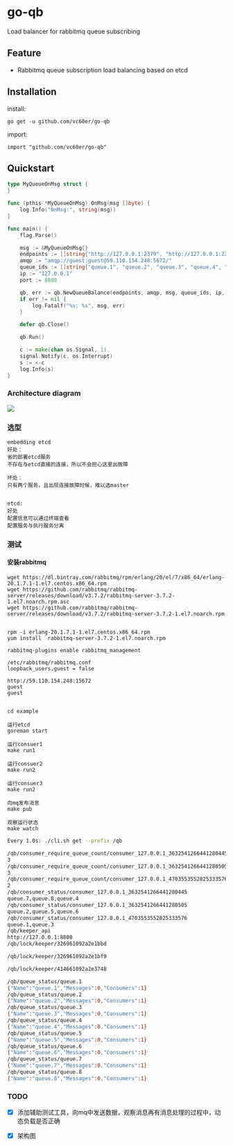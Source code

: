 # go-qb
Load balancer for rabbitmq queue subscribing



## Feature
- Rabbitmq queue subscription load balancing based on etcd




## Installation
install:

	go get -u github.com/vc60er/go-qb
	
import:

	import "github.com/vc60er/go-qb"


## Quickstart
```go
type MyQueueOnMsg struct {
}

func (pthis *MyQueueOnMsg) OnMsg(msg []byte) {
	log.Info("OnMsg:", string(msg))
}

func main() {
	flag.Parse()

	msg := &MyQueueOnMsg{}
	endpoints := []string{"http://127.0.0.1:2379", "http://127.0.0.1:22379", "http://127.0.0.1:32379"}
	amqp := "amqp://guest:guest@59.110.154.248:5672/"
	queue_ids := []string{"queue.1", "queue.2", "queue.3", "queue.4", "queue.5", "queue.6", "queue.7", "queue.8"}
	ip := "127.0.0.1"
	port := 8800

	qb, err := qb.NewQueueBalance(endpoints, amqp, msg, queue_ids, ip, port)
	if err != nil {
		log.Fatalf("%s: %s", msg, err)
	}

	defer qb.Close()

	qb.Run()

	c := make(chan os.Signal, 1)
	signal.Notify(c, os.Interrupt)
	s := <-c
	log.Info(s)
}
```





### Architecture diagram
![](https://user-images.githubusercontent.com/18476122/35110944-fc6307f8-fcb4-11e7-95a6-220d809c59e5.png)


### 选型
```shell
embedding etcd
好处：
省的部署etcd服务
不存在与etcd直接的连接，所以不会担心这里出故障

坏处：
只有两个服务，且出现连接故障时候，难以选master


etcd:
好处
配置信息可以通过终端查看
配置服务与执行服务分离
```


        
### 测试



#### 安装rabbitmq
```shell
wget https://dl.bintray.com/rabbitmq/rpm/erlang/20/el/7/x86_64/erlang-20.1.7.1-1.el7.centos.x86_64.rpm
wget https://github.com/rabbitmq/rabbitmq-server/releases/download/v3.7.2/rabbitmq-server-3.7.2-1.el7.noarch.rpm.asc
wget https://github.com/rabbitmq/rabbitmq-server/releases/download/v3.7.2/rabbitmq-server-3.7.2-1.el7.noarch.rpm


rpm -i erlang-20.1.7.1-1.el7.centos.x86_64.rpm
yum install  rabbitmq-server-3.7.2-1.el7.noarch.rpm

rabbitmq-plugins enable rabbitmq_management

/etc/rabbitmq/rabbitmq.conf 
loopback_users.guest = false

http://59.110.154.248:15672
guest
guest

```

```shell

cd example

运行etcd
goreman start

运行consuer1
make run1

运行consuer2
make run2

运行consuer3
make run2

向mq发布消息
make pub

观察运行状态
make watch

```

```bash
Every 1.0s: ./cli.sh get --prefix /qb                                                                                                                     chengningMBP.lan: Thu Jan 18 20:48:05 2018

/qb/consumer_require_queue_count/consumer_127.0.0.1_3632541266441280445
3
/qb/consumer_require_queue_count/consumer_127.0.0.1_3632541266441280505
3
/qb/consumer_require_queue_count/consumer_127.0.0.1_4703553552825333576
2
/qb/consumer_status/consumer_127.0.0.1_3632541266441280445
queue.7,queue.8,queue.4
/qb/consumer_status/consumer_127.0.0.1_3632541266441280505
queue.2,queue.5,queue.6
/qb/consumer_status/consumer_127.0.0.1_4703553552825333576
queue.1,queue.3
/qb/keeper_api
http://127.0.0.1:8800
/qb/lock/keeper/326961092a2e1bbd

/qb/lock/keeper/326961092a2e1bf9

/qb/lock/keeper/414661092a2e3748

/qb/queue_status/queue.1
{"Name":"queue.1","Messages":0,"Consumers":1}
/qb/queue_status/queue.2
{"Name":"queue.2","Messages":0,"Consumers":1}
/qb/queue_status/queue.3
{"Name":"queue.3","Messages":0,"Consumers":1}
/qb/queue_status/queue.4
{"Name":"queue.4","Messages":0,"Consumers":1}
/qb/queue_status/queue.5
{"Name":"queue.5","Messages":0,"Consumers":1}
/qb/queue_status/queue.6
{"Name":"queue.6","Messages":0,"Consumers":1}
/qb/queue_status/queue.7
{"Name":"queue.7","Messages":0,"Consumers":1}
/qb/queue_status/queue.8
{"Name":"queue.8","Messages":0,"Consumers":1}
```





### TODO 

- [x] 添加辅助测试工具，向mq中发送数据，观察消息再有消息处理的过程中，动态负载是否正确
- [x] 架构图






